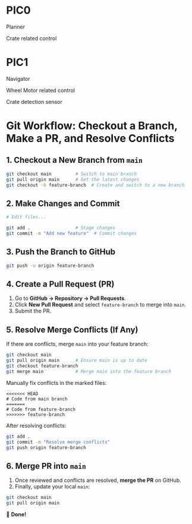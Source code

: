 # PIC0

Planner

Crate related control


# PIC1

Navigator

Wheel Motor related control

Crate detection sensor


# Git Workflow: Checkout a Branch, Make a PR, and Resolve Conflicts

## 1. Checkout a New Branch from `main`
```sh
git checkout main         # Switch to main branch
git pull origin main      # Get the latest changes
git checkout -b feature-branch  # Create and switch to a new branch
```

## 2. Make Changes and Commit
```sh
# Edit files...

git add .                 # Stage changes
git commit -m "Add new feature"  # Commit changes
```

## 3. Push the Branch to GitHub
```sh
git push -u origin feature-branch
```

## 4. Create a Pull Request (PR)
1. Go to **GitHub → Repository → Pull Requests**.
2. Click **New Pull Request** and select `feature-branch` to merge into `main`.
3. Submit the PR.

## 5. Resolve Merge Conflicts (If Any)
If there are conflicts, merge `main` into your feature branch:
```sh
git checkout main
git pull origin main      # Ensure main is up to date
git checkout feature-branch
git merge main            # Merge main into the feature branch
```
Manually fix conflicts in the marked files:
```
<<<<<<< HEAD
# Code from main branch
=======
# Code from feature-branch
>>>>>>> feature-branch
```
After resolving conflicts:
```sh
git add .
git commit -m "Resolve merge conflicts"
git push origin feature-branch
```

## 6. Merge PR into `main`
1. Once reviewed and conflicts are resolved, **merge the PR** on GitHub.
2. Finally, update your local `main`:
```sh
git checkout main
git pull origin main
```

🚀 **Done!**
